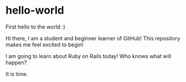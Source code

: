 # hello-world
First hello to the world :)

Hi there, I am a student and beginner learner of GitHub! This repository makes me feel excited to begin!

I am going to learn about Ruby on Rails today! Who knows what will happen?

It is time.

